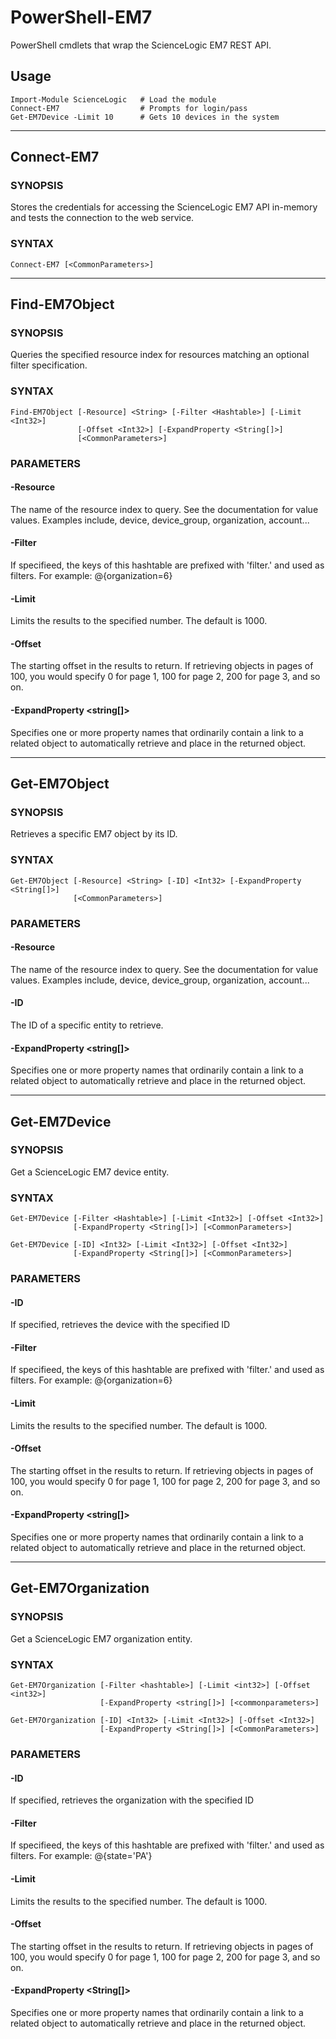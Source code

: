 # PowerShell-EM7
PowerShell cmdlets that wrap the ScienceLogic EM7 REST API.

## Usage

    Import-Module ScienceLogic   # Load the module
    Connect-EM7                  # Prompts for login/pass
    Get-EM7Device -Limit 10      # Gets 10 devices in the system

***

## Connect-EM7
### SYNOPSIS
Stores the credentials for accessing the ScienceLogic EM7 API in-memory
and tests the connection to the web service.

### SYNTAX
    Connect-EM7 [<CommonParameters>]

***

## Find-EM7Object
### SYNOPSIS
Queries the specified resource index for resources matching an optional
filter specification.

### SYNTAX
    Find-EM7Object [-Resource] <String> [-Filter <Hashtable>] [-Limit <Int32>] 
                   [-Offset <Int32>] [-ExpandProperty <String[]>]
                   [<CommonParameters>]

### PARAMETERS
#### -Resource <string>
The name of the resource index to query.
See the documentation for value values.
Examples include, device, device_group, organization, account...

#### -Filter <hashtable>
If specifieed, the keys of this hashtable are prefixed with
'filter.' and used as filters. For example: @{organization=6}

#### -Limit <int32>
Limits the results to the specified number. The default is 1000.

#### -Offset <int32>
The starting offset in the results to return.
If retrieving objects in pages of 100, you would specify 0 for page 1,
100 for page 2, 200 for page 3, and so on.

#### -ExpandProperty <string[]>
Specifies one or more property names that ordinarily contain a link
to a related object to automatically retrieve and place in the
returned object.

***

## Get-EM7Object
### SYNOPSIS
Retrieves a specific EM7 object by its ID.

### SYNTAX
    Get-EM7Object [-Resource] <String> [-ID] <Int32> [-ExpandProperty <String[]>]
                  [<CommonParameters>]

### PARAMETERS
#### -Resource <string>
The name of the resource index to query.
See the documentation for value values.
Examples include, device, device_group, organization, account...

#### -ID <int32>
The ID of a specific entity to retrieve.

#### -ExpandProperty <string[]>
Specifies one or more property names that ordinarily contain a link
to a related object to automatically retrieve and place in the
returned object.

***

## Get-EM7Device
### SYNOPSIS
Get a ScienceLogic EM7 device entity.
### SYNTAX
    Get-EM7Device [-Filter <Hashtable>] [-Limit <Int32>] [-Offset <Int32>]
                  [-ExpandProperty <String[]>] [<CommonParameters>]
    
    Get-EM7Device [-ID] <Int32> [-Limit <Int32>] [-Offset <Int32>] 
                  [-ExpandProperty <String[]>] [<CommonParameters>]

### PARAMETERS
#### -ID <int32>
If specified, retrieves the device with the specified ID

#### -Filter <hashtable>
If specifieed, the keys of this hashtable are prefixed with
'filter.' and used as filters. For example: @{organization=6}

#### -Limit <int32>
Limits the results to the specified number. The default is 1000.

#### -Offset <int32>
The starting offset in the results to return.
If retrieving objects in pages of 100, you would specify 0 for page 1,
100 for page 2, 200 for page 3, and so on.

#### -ExpandProperty <string[]>
Specifies one or more property names that ordinarily contain a link
to a related object to automatically retrieve and place in the
returned object.

***

## Get-EM7Organization
### SYNOPSIS
Get a ScienceLogic EM7 organization entity.

### SYNTAX
    Get-EM7Organization [-Filter <hashtable>] [-Limit <int32>] [-Offset <int32>]
                        [-ExpandProperty <string[]>] [<commonparameters>]
    
    Get-EM7Organization [-ID] <Int32> [-Limit <Int32>] [-Offset <Int32>] 
                        [-ExpandProperty <String[]>] [<CommonParameters>]

### PARAMETERS
#### -ID <int32>
If specified, retrieves the organization with the specified ID

#### -Filter <Hashtable>
If specifieed, the keys of this hashtable are prefixed with
'filter.' and used as filters. For example: @{state='PA'}

#### -Limit <Int32>
Limits the results to the specified number. The default is 1000.

#### -Offset <Int32>
The starting offset in the results to return.
If retrieving objects in pages of 100, you would specify 0 for page 1,
100 for page 2, 200 for page 3, and so on.

#### -ExpandProperty <String[]>
Specifies one or more property names that ordinarily contain a link
to a related object to automatically retrieve and place in the
returned object.
